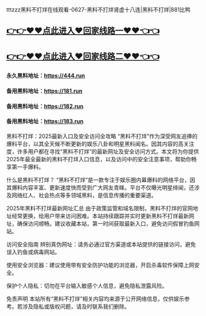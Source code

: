 
tttzzz黑料不打烊在线观看-0627-黑料不打烊肾虚十八连|黑料不打烊|881比鸭

## [👉👉♥♥点此进入♥回家线路一♥♥👈👈](https://unpkg.com/182run/index.html)
## [👉👉♥♥点此进入♥回家线路二♥♥👈👈](https://unpkg.com/182-1run/index.html)

#### 永久黑料地址：https://444.run
#### 备用黑料地址：https://181.run
#### 备用黑料地址：https://182.run
#### 备用黑料地址：https://183.run

黑料不打烊：2025最新入口及安全访问全攻略
“黑料不打烊”作为深受网友追捧的爆料平台，以其全天候不断更新的娱乐八卦和明星黑料闻名。因其内容的高关注度，许多用户都在寻找“黑料不打烊”的最新网址及安全访问方式。本文将为你提供2025年最全最新的黑料不打烊入口信息，以及访问中的安全注意事项，帮助你畅享第一手爆料。

什么是黑料不打烊？
“黑料不打烊”是一款专注于娱乐圈内幕爆料的网络平台，因其爆料内容丰富、更新速度快而受到广大网友青睐。平台不仅曝光明星绯闻，还涉及网络红人、社会热点等多领域黑料，是信息传播的重要渠道。

2025年黑料不打烊最新网址汇总
由于政策监管和域名限制，黑料不打烊的官网地址经常更换，给用户带来访问困难。本站持续跟踪并实时更新黑料不打烊最新网址，确保访问顺畅。建议收藏本站，第一时间获取最新入口，避免访问假冒钓鱼网站。

访问安全指南
辨别真伪网址：请务必通过官方渠道或本站提供的链接访问，避免误入钓鱼或病毒网站。

使用安全浏览器：建议使用带有安全防护功能的浏览器，开启杀毒软件保障上网安全。

保护个人隐私：切勿在平台输入敏感个人信息，避免隐私泄露风险。

免责声明
本站所有“黑料不打烊”相关内容均来源于公开网络信息，仅供娱乐参考。若涉及隐私或版权问题，请及时联系我们删除。
